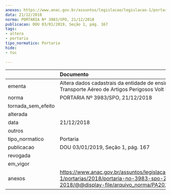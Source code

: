 ```yaml
---
anexos: https://www.anac.gov.br/assuntos/legislacao/legislacao-1/portarias/2018/portaria-no-3983-spo-21-12-2018/@@display-file/arquivo_norma/PA2018-3983.pdf
data: 21/12/2018
norma: PORTARIA Nº 3983/SPO, 21/12/2018
publicacao: DOU 03/01/2019, Seção 1, pág. 167
tags:
- altera
- portaria
tipo_normatico: Portaria
hide: 
- toc 
 
---
```


|                    | Documento                                                                                                                                            |
|:-------------------|:-----------------------------------------------------------------------------------------------------------------------------------------------------|
| ementa             | Altera dados cadastrais da entidade de ensino de Transporte Aéreo de Artigos Perigosos Volt Fly Eireli.                                              |
| norma              | PORTARIA Nº 3983/SPO, 21/12/2018                                                                                                                     |
| tornada_sem_efeito |                                                                                                                                                      |
| alterada           |                                                                                                                                                      |
| data               | 21/12/2018                                                                                                                                           |
| outros             |                                                                                                                                                      |
| tipo_normatico     | Portaria                                                                                                                                             |
| publicacao         | DOU 03/01/2019, Seção 1, pág. 167                                                                                                                    |
| revogada           |                                                                                                                                                      |
| em_vigor           |                                                                                                                                                      |
| anexos             | https://www.anac.gov.br/assuntos/legislacao/legislacao-1/portarias/2018/portaria-no-3983-spo-21-12-2018/@@display-file/arquivo_norma/PA2018-3983.pdf |
